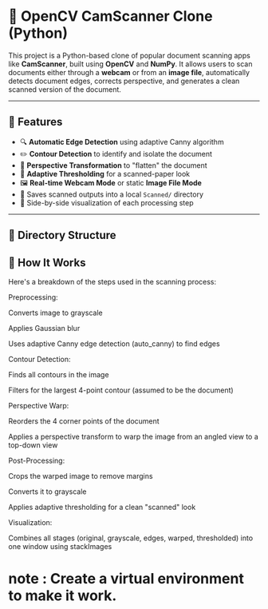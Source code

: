 # 🧾 OpenCV CamScanner Clone (Python)

This project is a Python-based clone of popular document scanning apps like **CamScanner**, built using **OpenCV** and **NumPy**. It allows users to scan documents either through a **webcam** or from an **image file**, automatically detects document edges, corrects perspective, and generates a clean scanned version of the document.

---

## 🚀 Features

- 🔍 **Automatic Edge Detection** using adaptive Canny algorithm
- ✏️ **Contour Detection** to identify and isolate the document
- 📐 **Perspective Transformation** to "flatten" the document
- 🧠 **Adaptive Thresholding** for a scanned-paper look
- 🖼️ **Real-time Webcam Mode** or static **Image File Mode**
- 📂 Saves scanned outputs into a local `Scanned/` directory
- 🧱 Side-by-side visualization of each processing step

---

## 📁 Directory Structure

## 🧪 How It Works
Here's a breakdown of the steps used in the scanning process:

Preprocessing:

Converts image to grayscale

Applies Gaussian blur

Uses adaptive Canny edge detection (auto_canny) to find edges

Contour Detection:

Finds all contours in the image

Filters for the largest 4-point contour (assumed to be the document)

Perspective Warp:

Reorders the 4 corner points of the document

Applies a perspective transform to warp the image from an angled view to a top-down view

Post-Processing:

Crops the warped image to remove margins

Converts it to grayscale

Applies adaptive thresholding for a clean "scanned" look

Visualization:

Combines all stages (original, grayscale, edges, warped, thresholded) into one window using stackImages

# note : Create a virtual environment to make it work.
